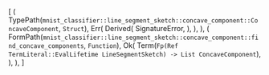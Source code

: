 [
    (
        TypePath(`mnist_classifier::line_segment_sketch::concave_component::ConcaveComponent`, `Struct`),
        Err(
            Derived(
                SignatureError,
            ),
        ),
    ),
    (
        FormPath(`mnist_classifier::line_segment_sketch::concave_component::find_concave_components`, `Function`),
        Ok(
            Term(`Fp(Ref TermLiteral::EvalLifetime LineSegmentSketch) -> List ConcaveComponent`),
        ),
    ),
]